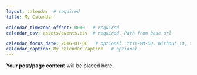 ```yaml
---
layout: calendar  # required
title: My Calendar

calendar_timezone_offset: 0000   # required
calendar_csv: assets/events.csv  # required. Path from base url

calendar_focus_date: 2016-01-06   # optional. YYYY-MM-DD. Without it, the default is today
calendar_caption: My calendar caption   # optional
---
```


**Your post/page content** will be placed here.

